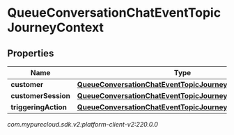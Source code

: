 # QueueConversationChatEventTopicJourneyContext


## Properties

| Name | Type | Description | Notes |
| ------------ | ------------- | ------------- | ------------- |
| **customer** | [**QueueConversationChatEventTopicJourneyCustomer**](QueueConversationChatEventTopicJourneyCustomer) |  |  [optional] |
| **customerSession** | [**QueueConversationChatEventTopicJourneyCustomerSession**](QueueConversationChatEventTopicJourneyCustomerSession) |  |  [optional] |
| **triggeringAction** | [**QueueConversationChatEventTopicJourneyAction**](QueueConversationChatEventTopicJourneyAction) |  |  [optional] |




_com.mypurecloud.sdk.v2:platform-client-v2:220.0.0_
